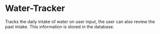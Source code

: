 # Water-Tracker
Tracks the daily intake of water on user input, the user can also review the past intake. This information is stored in the database.
